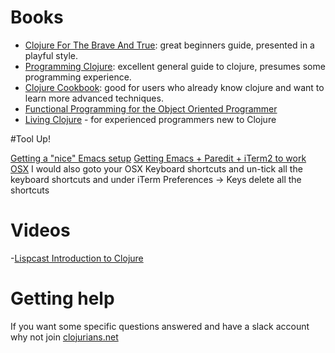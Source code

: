 # Books

- [Clojure For The Brave And True](http://www.braveclojure.com/): great beginners guide, presented in a playful style.
- [Programming Clojure](https://pragprog.com/book/shcloj2/programming-clojure): excellent general guide to clojure, presumes some programming experience.
- [Clojure Cookbook](http://clojure-cookbook.com/): good for users who already know clojure and want to learn more advanced techniques.
- [Functional Programming for the Object Oriented Programmer](https://leanpub.com/fp-oo)
- [Living Clojure](http://shop.oreilly.com/product/0636920034292.do) - for experienced programmers new to Clojure

#Tool Up!

[Getting a "nice" Emacs setup](https://github.com/overtone/emacs-live)
[Getting Emacs + Paredit + iTerm2 to work OSX](http://offbytwo.com/2012/01/15/emacs-plus-paredit-under-terminal.html) I would also goto your OSX Keyboard shortcuts and un-tick all the keyboard shortcuts and under iTerm Preferences -> Keys delete all the shortcuts 

# Videos

-[Lispcast Introduction to Clojure](http://www.purelyfunctional.tv/intro-to-clojure) 

# Getting help
If you want some specific questions answered and have a slack account why not join [clojurians.net](http://clojurians.net)
